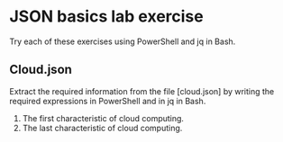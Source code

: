 # JSON basics lab exercise

Try each of these exercises using PowerShell and jq in Bash. 

## Cloud.json

Extract the required information from the file [cloud.json] by writing the required expressions in PowerShell and in jq in Bash. 

1. The first characteristic of cloud computing.
2. The last characteristic of cloud computing.


